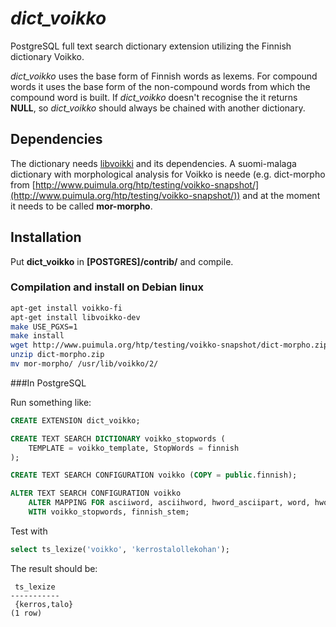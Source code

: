 *dict_voikko*
=============

PostgreSQL full text search dictionary extension utilizing the Finnish dictionary Voikko.

*dict_voikko* uses the base form of Finnish words as lexems. For compound words it uses the base form of the non-compound words from which the compound word is built. If *dict_voikko* doesn't recognise the it returns **NULL**, so *dict_voikko* should always be chained with another dictionary.

Dependencies
------------

The dictionary needs [libvoikki](http://voikko.puimula.org/) and its dependencies. A suomi-malaga dictionary with morphological analysis for Voikko is neede (e.g. dict-morpho from [http://www.puimula.org/htp/testing/voikko-snapshot/](http://www.puimula.org/htp/testing/voikko-snapshot/)) and at the moment it needs to be called **mor-morpho**.

Installation
------------

Put **dict_voikko** in **[POSTGRES]/contrib/** and compile.

### Compilation and install on Debian linux
```bash
apt-get install voikko-fi
apt-get install libvoikko-dev
make USE_PGXS=1
make install
wget http://www.puimula.org/htp/testing/voikko-snapshot/dict-morpho.zip
unzip dict-morpho.zip
mv mor-morpho/ /usr/lib/voikko/2/
```

###In PostgreSQL

Run something like:

```sql
CREATE EXTENSION dict_voikko;

CREATE TEXT SEARCH DICTIONARY voikko_stopwords (
    TEMPLATE = voikko_template, StopWords = finnish
);

CREATE TEXT SEARCH CONFIGURATION voikko (COPY = public.finnish);

ALTER TEXT SEARCH CONFIGURATION voikko 
    ALTER MAPPING FOR asciiword, asciihword, hword_asciipart, word, hword, hword_part 
    WITH voikko_stopwords, finnish_stem;
```

Test with 

```sql
select ts_lexize('voikko', 'kerrostalollekohan');
```

The result should be:

```
 ts_lexize   
-----------
 {kerros,talo}
(1 row)
```
